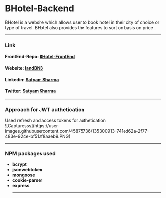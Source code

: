 # BHotel-Backend
BHotel is a website which allows user to book hotel in their city of choice or type of travel. BHotel also provides the features to sort on basis on price .
<hr>
<h3>Link</h3>
<h4>FrontEnd-Repo: <a href="https://github.com/sids89962/BHotel-Frontend">BHotel-FrontEnd</a> </h4>
<h4>Website: <a href="https://land-bnb.herokuapp.com/">landBNB</a> </h4>
<h4>Linkedin: <a href="https://www.linkedin.com/in/satyamsharma1997/">Satyam Sharma</a> </h4>
<h4>Twitter: <a href="https://twitter.com/__sharmajii">Satyam Sharma</a> </h4>
<hr>
<h3>Approach for JWT authetication</h3>
 Used refresh and access tokens for authetication <br>
 ![Capturesss](https://user-images.githubusercontent.com/45875736/135300913-741ed62a-2f77-483e-924e-bf51af8aaeb9.PNG)


<hr>

<h3>NPM packages used</h3>
<ul>
<li><strong>bcrypt</strong></li>
<li><strong>jsonwebtoken</strong></li>
<li><strong>mongoose</strong></li>
<li><strong>cookie-parser</strong></li>
<li><strong>express</strong></li>

<hr>
